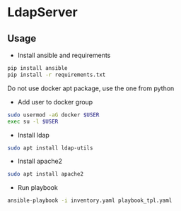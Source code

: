 # LdapServer

## Usage

- Install ansible and requirements
```bash
pip install ansible
pip install -r requirements.txt
```
Do not use docker apt package, use the one from python

- Add user to docker group
```bash
sudo usermod -aG docker $USER
exec su -l $USER
```

- Install ldap
```bash
sudo apt install ldap-utils
```

- Install apache2
```bash
sudo apt install apache2
```

- Run playbook
```bash
ansible-playbook -i inventory.yaml playbook_tpl.yaml
```
